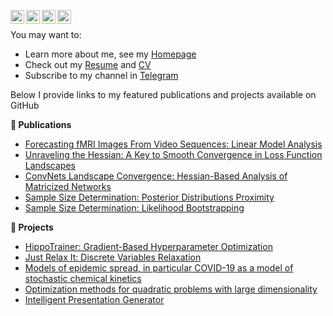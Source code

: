 [<img align="left" alt="kisnikser | Telegram" width="22px" src="https://cdn.simpleicons.org/telegram/black/white" />](https://t.me/kiselcheck)
[<img align="left" alt="kisnikser | Google Scholar" width="22px" src="https://cdn.simpleicons.org/googlescholar/black/white" />](https://scholar.google.com/citations?user=8BOqs70AAAAJ&hl=ru)
[<img align="left" alt="kisnikser | LinkedIn" width="22px" src="https://cdn.simpleicons.org/linkedin/black/white" />](https://www.linkedin.com/in/kisnikser)
[<img align="left" alt="kisnikser | Instagram" width="22px" src="https://cdn.simpleicons.org/instagram/black/white" />](https://instagram.com/kisnikser)
<br/>

You may want to:

- Learn more about me, see my [Homepage](https://kisnikser.github.io/)
- Check out my [Resume](https://kisnikser.github.io/resume.pdf) and [CV](https://kisnikser.github.io/cv.pdf)
- Subscribe to my channel in [Telegram](https://t.me/kiselcheck)

Below I provide links to my featured publications and projects available on GitHub

**📝 Publications**
- [Forecasting fMRI Images From Video Sequences: Linear Model Analysis](https://github.com/DorinDaniil/Forecasting-fMRI-Images)
- [Unraveling the Hessian: A Key to Smooth Convergence in Loss Function Landscapes](https://github.com/kisnikser/landscape-hessian)
- [ConvNets Landscape Convergence: Hessian-Based Analysis of Matricized Networks](https://github.com/Drago160/Hessian-Based-Analysis-of-Matricized-Networks)
- [Sample Size Determination: Posterior Distributions Proximity](https://github.com/kisnikser/Posterior-Distributions-Proximity)
- [Sample Size Determination: Likelihood Bootstrapping](https://github.com/kisnikser/Likelihood-Bootstrapping)

**🐶 Projects**
- [HippoTrainer: Gradient-Based Hyperparameter Optimization](https://github.com/intsystems/hippotrainer)
- [Just Relax It: Discrete Variables Relaxation](https://github.com/intsystems/relaxit)
- [Models of epidemic spread, in particular COVID-19 as a model of stochastic chemical kinetics](https://github.com/kisnikser/Epidemic-Spread-Models)
- [Optimization methods for quadratic problems with large dimensionality](https://github.com/kisnikser/Optimization-Methods)
- [Intelligent Presentation Generator](https://github.com/kisnikser/Intelligent-Presentation-Generator)
